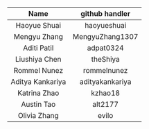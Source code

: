 | Name  | github handler | 
|:---:|:---:|
| Haoyue Shuai | haoyueshuai |
| Mengyu Zhang | MengyuZhang1307 |
| Aditi Patil  | adpat0324 |
| Liushiya Chen | theShiya |
| Rommel Nunez | rommelnunez |
| Aditya Kankariya | adityakankariya |
| Katrina Zhao | kzhao18 |
| Austin Tao   | alt2177 |
| Olivia Zhang | evilo |
